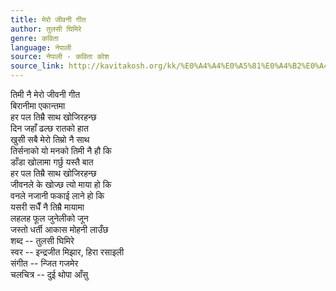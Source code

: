 ```yaml
---
title: मेरो जीवनी गीत
author: तुलसी घिमिरे
genre: कविता
language: नेपाली
source: नेपाली - कविता कोश
source_link: http://kavitakosh.org/kk/%E0%A4%A4%E0%A5%81%E0%A4%B2%E0%A4%B8%E0%A5%80_%E0%A4%98%E0%A4%BF%E0%A4%AE%E0%A4%BF%E0%A4%B0%E0%A5%87
---
```


तिमी नै मेरो जीवनी गीत  
बिरानीमा एकान्तमा  
हर पल तिम्रै साथ खोजिरहन्छ  
दिन जहाँ ढल्छ रातको हात  
खुसी सबै मेरो तिम्रो नै साथ  
तिर्सनाको यो मनको तिमी नै हौ कि  
डाँडा खोलामा गर्छु यस्तै बात  
हर पल तिम्रै साथ खोजिरहन्छ  
जीवनले के खोज्छ त्यो माया हो कि  
वनले नजानी फकाई लाने हो कि  
यसरी सधैँ नै तिम्रै मायामा  
लहलह फूल जुनेलीको जून  
जस्तो धर्ती आकास मोहनी लाउँछ  
शब्द -- तुलसी घिमिरे  
स्वर -- इन्द्रजीत मिझार, हिरा रसाइली  
संगीत -- न्जित गजमेर  
चलचित्र -- दुई थोपा आँसु
